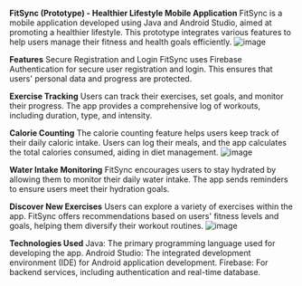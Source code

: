 **FitSync (Prototype) - Healthier Lifestyle Mobile Application**
FitSync is a mobile application developed using Java and Android Studio, aimed at promoting a healthier lifestyle. This prototype integrates various features to help users manage their fitness and health goals efficiently.
![image](https://github.com/user-attachments/assets/2a52a091-0f24-4cd1-a264-fe48455adde4)

**Features**
Secure Registration and Login
FitSync uses Firebase Authentication for secure user registration and login. This ensures that users' personal data and progress are protected.

**Exercise Tracking**
Users can track their exercises, set goals, and monitor their progress. The app provides a comprehensive log of workouts, including duration, type, and intensity.

**Calorie Counting**
The calorie counting feature helps users keep track of their daily caloric intake. Users can log their meals, and the app calculates the total calories consumed, aiding in diet management.
![image](https://github.com/user-attachments/assets/3cf8903f-eb2a-425f-be65-656b2f11c4ee)

**Water Intake Monitoring**
FitSync encourages users to stay hydrated by allowing them to monitor their daily water intake. The app sends reminders to ensure users meet their hydration goals.

**Discover New Exercises**
Users can explore a variety of exercises within the app. FitSync offers recommendations based on users' fitness levels and goals, helping them diversify their workout routines.
![image](https://github.com/user-attachments/assets/81c48b96-dab7-489c-8142-afdb2e41ade1)

**Technologies Used**
Java: The primary programming language used for developing the app.
Android Studio: The integrated development environment (IDE) for Android application development.
Firebase: For backend services, including authentication and real-time database.
